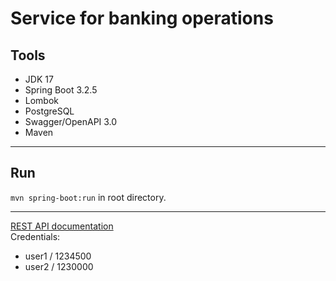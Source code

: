 # Service for banking operations

## Tools

- JDK 17
- Spring Boot 3.2.5
- Lombok
- PostgreSQL
- Swagger/OpenAPI 3.0
- Maven

-----------------------------------------------------

## Run

`mvn spring-boot:run` in root directory.

-----------------------------------------------------
[REST API documentation](http://localhost:8080/swagger-ui/index.html)  
Credentials:

- user1 / 1234500
- user2 / 1230000
